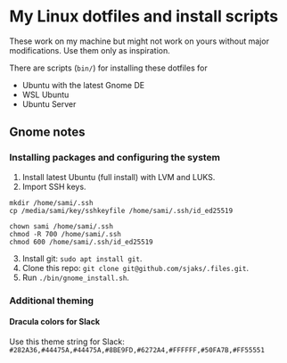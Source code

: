 # My Linux dotfiles and install scripts
These work on my machine but might not work on yours without major modifications. Use them only as inspiration.

There are scripts (`bin/`) for installing these dotfiles for
- Ubuntu with the latest Gnome DE
- WSL Ubuntu
- Ubuntu Server

## Gnome notes

### Installing packages and configuring the system

1. Install latest Ubuntu (full install) with LVM and LUKS.
2. Import SSH keys.
```
mkdir /home/sami/.ssh
cp /media/sami/key/sshkeyfile /home/sami/.ssh/id_ed25519

chown sami /home/sami/.ssh
chmod -R 700 /home/sami/.ssh
chmod 600 /home/sami/.ssh/id_ed25519
```
3. Install git: `sudo apt install git`.
4. Clone this repo: `git clone git@github.com/sjaks/.files.git`.
5. Run `./bin/gnome_install.sh`.

### Additional theming

#### Dracula colors for Slack
Use this theme string for Slack:
`#282A36,#44475A,#44475A,#8BE9FD,#6272A4,#FFFFFF,#50FA7B,#FF55551`

